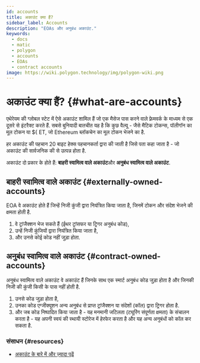 ```yaml
---
id: accounts
title: अकाउंट क्या हैं?
sidebar_label: Accounts
description: "EOAs और अनुबंध अकाउंट."
keywords:
  - docs
  - matic
  - polygon
  - accounts
  - EOAs
  - contract accounts
image: https://wiki.polygon.technology/img/polygon-wiki.png
---
```


# अकाउंट क्या हैं? {#what-are-accounts}

एथेरेयम की ग्लोबल स्टेट में ऐसे अकाउंट शामिल हैं जो एक मैसेज पास करने वाले फ़्रेमवर्क के माध्यम से एक दूसरे से इंटरैक्ट करते हैं. सबसे बुनियादी बातचीत यह है कि कुछ वैल्यू - जैसे मैटिक टोकन्स, पॉलीगॉन का मूल टोकन या ${ ET, जो Ethereum ब्लॉकचेन का मूल टोकन भेजने का है.

हर अकाउंट की पहचान 20 बाइट हेक्स पहचानकर्ता द्वारा की जाती है जिसे पता कहा जाता है - जो अकाउंट की सार्वजनिक की से उत्पन्न होता है.

अकाउंट दो प्रकार के होते हैं: **बाहरी स्वामित्व वाले अकाउंट**और **अनुबंध स्वामित्व वाले अकाउंट**.

## बाहरी स्वामित्व वाले अकाउंट {#externally-owned-accounts}

EOA वे अकाउंट होते हैं जिन्हें निजी कुंजी द्वारा नियंत्रित किया जाता है, जिनमें टोकन और संदेश भेजने की क्षमता होती है.

1. वे ट्रांजैक्शन भेज सकते हैं (ईथर ट्रांसफर या ट्रिगर अनुबंध कोड),
2. उन्हें निजी कुंजियों द्वारा नियंत्रित किया जाता है,
3. और उनसे कोई कोड नहीं जुड़ा होता.

## अनुबंध स्वामित्व वाले अकाउंट {#contract-owned-accounts}
अनुबंध स्वामित्व वाले अकाउंट वे अकाउंट हैं जिनके साथ एक स्मार्ट अनुबंध कोड जुड़ा होता है और जिनकी निजी की कुंजी किसी के पास नहीं होती है.

1. उनसे कोड जुड़ा होता है,
2. उनका कोड एग्जीक्यूशन अन्य अनुबंध से प्राप्त ट्रांजैक्शन या संदेशों (कॉल) द्वारा ट्रिगर होता है.
3. और जब कोड निष्पादित किया जाता है - यह मनमानी जटिलता (ट्यूरिंग संपूर्णता क्षमता) के संचालन करता है - यह अपनी स्वयं की स्थायी स्टोरेज में हेरफेर करता है और यह अन्य अनुबंधों को कॉल कर सकता है.

### संसाधन {#resources}

- [अकाउंट के बारे में और ज़्यादा पढ़ें](https://github.com/ethereum/homestead-guide/blob/master/source/contracts-and-transactions/account-types-gas-and-transactions.rst#externally-owned-accounts-eoas)

